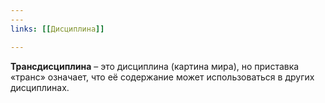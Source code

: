 ```yaml
---
---
links: [[Дисциплина]]

---
```


**Трансдисциплина** – это дисциплина (картина мира), но приставка «транс» означает, что её содержание может использоваться в других дисциплинах.